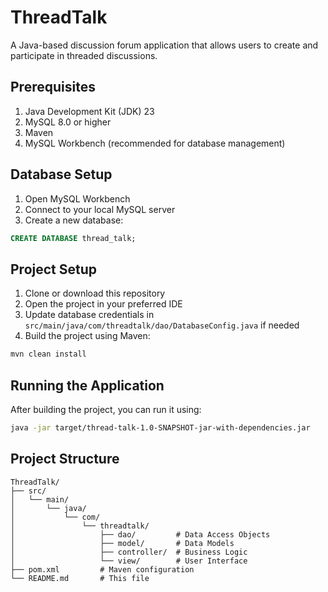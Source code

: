 # ThreadTalk

A Java-based discussion forum application that allows users to create and participate in threaded discussions.

## Prerequisites

1. Java Development Kit (JDK) 23
2. MySQL 8.0 or higher
3. Maven
4. MySQL Workbench (recommended for database management)

## Database Setup

1. Open MySQL Workbench
2. Connect to your local MySQL server
3. Create a new database:
```sql
CREATE DATABASE thread_talk;
```

## Project Setup

1. Clone or download this repository
2. Open the project in your preferred IDE
3. Update database credentials in `src/main/java/com/threadtalk/dao/DatabaseConfig.java` if needed
4. Build the project using Maven:
```bash
mvn clean install
```

## Running the Application

After building the project, you can run it using:
```bash
java -jar target/thread-talk-1.0-SNAPSHOT-jar-with-dependencies.jar
```

## Project Structure

```
ThreadTalk/
├── src/
│   └── main/
│       └── java/
│           └── com/
│               └── threadtalk/
│                   ├── dao/         # Data Access Objects
│                   ├── model/       # Data Models
│                   ├── controller/  # Business Logic
│                   └── view/        # User Interface
├── pom.xml         # Maven configuration
└── README.md       # This file
``` 